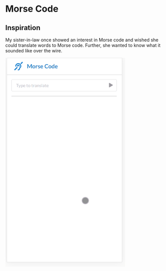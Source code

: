 # Morse Code

## Inspiration
My sister-in-law once showed an interest in Morse code and wished she could translate words to Morse code. Further, she wanted to know what it sounded like over the wire.

![Morse code spell](./examples/spell.gif)